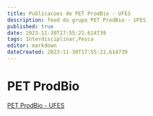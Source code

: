 ```yaml
---
title: Publicacoes de PET ProdBio - UFES
description: feed do grupo PET ProdBio - UFES
published: true
date: 2023-11-30T17:55:21.614739
tags: Interdisciplinar,Pesca
editor: markdown
dateCreated: 2023-11-30T17:55:21.614739
---
```


# PET ProdBio
[PET ProdBio - UFES](/grupo/3PETProdBioUFES.md)